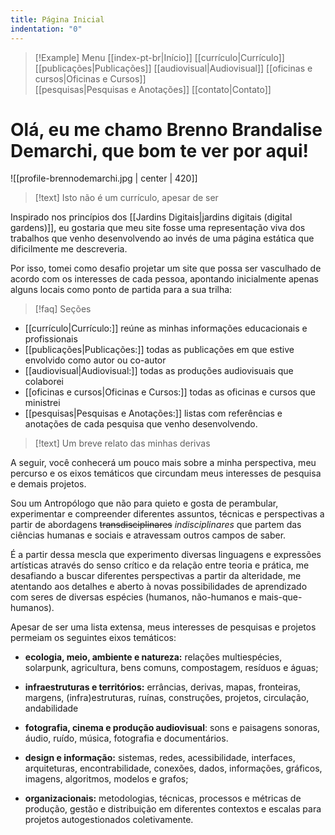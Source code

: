 ```yaml
---
title: Página Inicial
indentation: "0"
---
```


> [!Example] Menu
> [[index-pt-br|Início]] [[currículo|Currículo]]  [[publicações|Publicações]] [[audiovisual|Audiovisual]] [[oficinas e cursos|Oficinas e Cursos]]  
> [[pesquisas|Pesquisas e Anotações]] [[contato|Contato]]

# Olá, eu me chamo Brenno Brandalise Demarchi, que bom te ver por aqui!

![[profile-brennodemarchi.jpg | center | 420]]

> [!text] Isto não é um currículo, apesar de ser

Inspirado nos princípios dos [[Jardins Digitais|jardins digitais (digital gardens)]], eu gostaria que meu site fosse uma representação viva dos trabalhos que venho desenvolvendo ao invés de uma página estática que dificilmente me descreveria. 

Por isso, tomei como desafio projetar um site que possa ser vasculhado de acordo com os interesses de cada pessoa, apontando inicialmente apenas alguns locais como ponto de partida para a sua trilha:

> [!faq] Seções
> 

* [[currículo|Currículo:]] reúne as minhas informações educacionais e profissionais
* [[publicações|Publicações:]] todas as publicações em que estive envolvido como autor ou co-autor
* [[audiovisual|Audiovisual:]] todas as produções audiovisuais que colaborei
* [[oficinas e cursos|Oficinas e Cursos:]]  todas as oficinas e cursos que ministrei
* [[pesquisas|Pesquisas e Anotações:]] listas com referências e anotações de cada pesquisa que venho desenvolvendo.

> [!text] Um breve relato das minhas derivas

 A seguir, você conhecerá um pouco mais sobre a minha perspectiva, meu percurso e os eixos temáticos que circundam meus interesses de pesquisa e demais projetos.

Sou um Antropólogo que não para quieto e gosta de perambular, experimentar e compreender diferentes assuntos, técnicas e perspectivas a partir de abordagens ~~transdisciplinares~~ _indisciplinares_ que partem das ciências humanas e sociais e atravessam outros campos de saber.

É a partir dessa mescla que experimento diversas linguagens e expressões artísticas através do senso crítico e da relação entre teoria e prática, me desafiando a buscar diferentes perspectivas a partir da alteridade, me atentando aos detalhes e aberto à novas possibilidades de aprendizado com seres de diversas espécies (humanos, não-humanos e mais-que-humanos).

Apesar de ser uma lista extensa, meus interesses de pesquisas e projetos permeiam os seguintes eixos temáticos:

- **ecologia, meio, ambiente e natureza:** relações multiespécies, solarpunk, agricultura, bens comuns, compostagem, resíduos e águas;

- **infraestruturas e territórios:** errâncias, derivas, mapas, fronteiras, margens, (infra)estruturas, ruínas, construções, projetos, circulação, andabilidade

- **fotografia, cinema e produção audiovisual**: sons e paisagens sonoras, áudio, ruído, música, fotografia e documentários.

- **design e informação:** sistemas, redes, acessibilidade, interfaces, arquiteturas, encontrabilidade, conexões, dados, informações, gráficos, imagens, algoritmos, modelos e grafos;

- **organizacionais:** metodologias, técnicas, processos e métricas de produção, gestão e distribuição em diferentes contextos e escalas para projetos autogestionados coletivamente.